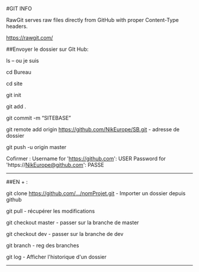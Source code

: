 
#GIT INFO


RawGit serves raw files directly from GitHub with proper Content-Type headers.

https://rawgit.com/



##Envoyer le dossier sur GIt Hub:

ls – ou je suis


cd Bureau


cd site


git init


git add .


git commit -m “SITEBASE”


git remote add origin  https://github.com/NikEurope/SB.git   -  adresse  de dossier


git push -u origin master


Cofirmer : Username for 'https://github.com': USER
Password for 'https://NikEurope@github.com': PASSE


--------------------------------------------------------------------------------------------------


##EN + :


git clone https://github.com/.../nomProjet.git    - Importer un dossier depuis github


git pull  - récupérer les modifications


git checkout master - passer sur la branche de master


git checkout dev - passer sur la branche de dev


git branch - reg des branches


git log   - Afficher l'historique d'un dossier


--------------------------------------------------------------------------------------------------




